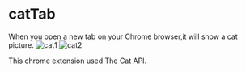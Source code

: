 # catTab
When you open a new tab on your Chrome browser,it will show a cat picture.
![cat1](https://github.com/chrischenchen/catTab/assets/19976775/47eb6dc1-6ac2-4a9e-8594-a731a0d0c6a4)
![cat2](https://github.com/chrischenchen/catTab/assets/19976775/934d9dca-e774-4e5a-a73d-79e87b91c210)

This chrome extension used The Cat API.


